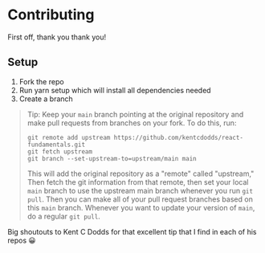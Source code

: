 # Contributing

First off, thank you thank you!

## Setup

<ol>
  <li>Fork the repo</li>
  <li>Run yarn setup which will install all dependencies needed</li>
  <li>Create a branch</li>
</ol>

> Tip: Keep your `main` branch pointing at the original repository and make
> pull requests from branches on your fork. To do this, run:
>
> ```
> git remote add upstream https://github.com/kentcdodds/react-fundamentals.git
> git fetch upstream
> git branch --set-upstream-to=upstream/main main
> ```
>
> This will add the original repository as a "remote" called "upstream," Then
> fetch the git information from that remote, then set your local `main`
> branch to use the upstream main branch whenever you run `git pull`. Then you
> can make all of your pull request branches based on this `main` branch.
> Whenever you want to update your version of `main`, do a regular `git pull`.

Big shoutouts to Kent C Dodds for that excellent tip that I find in each of his repos 😀

